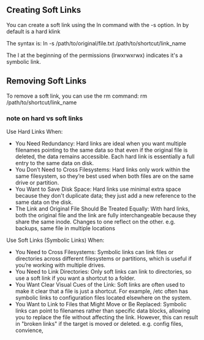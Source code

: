 ## Creating Soft Links
You can create a soft link using the ln command with the -s option. ln by default is a hard klink

The syntax is:
ln -s /path/to/original/file.txt /path/to/shortcut/link_name

The l at the beginning of the permissions (lrwxrwxrwx) indicates it's a symbolic link.

## Removing Soft Links
To remove a soft link, you can use the rm command:
rm /path/to/shortcut/link_name

### note on hard vs soft links
Use Hard Links When:
- You Need Redundancy: Hard links are ideal when you want multiple filenames pointing to the same data so that even if the original file is deleted, the data remains accessible. Each hard link is essentially a full entry to the same data on disk.
- You Don’t Need to Cross Filesystems: Hard links only work within the same filesystem, so they’re best used when both files are on the same drive or partition.
- You Want to Save Disk Space: Hard links use minimal extra space because they don't duplicate data; they just add a new reference to the same data on the disk.
- The Link and Original File Should Be Treated Equally: With hard links, both the original file and the link are fully interchangeable because they share the same inode. Changes to one reflect on the other.
e.g. backups, same file in multiple locations


Use Soft Links (Symbolic Links) When:
- You Need to Cross Filesystems: Symbolic links can link files or directories across different filesystems or partitions, which is useful if you’re working with multiple drives.
- You Need to Link Directories: Only soft links can link to directories, so use a soft link if you want a shortcut to a folder.
- You Want Clear Visual Cues of the Link: Soft links are often used to make it clear that a file is just a shortcut. For example, /etc often has symbolic links to configuration files located elsewhere on the system.
- You Want to Link to Files that Might Move or Be Replaced: Symbolic links can point to filenames rather than specific data blocks, allowing you to replace the file without affecting the link. However, this can result in "broken links" if the target is moved or deleted.
e.g. config files, convience,
